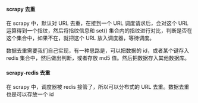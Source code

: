 #### scrapy 去重

在 scrapy 中，默认对 URL 去重，在接到一个 URL 调度请求后，会对这个 URL 运算得到一个指纹，然后将指纹信息和 set() 集合内的指纹进行对比，判断是否在这个集合中，如果不在，就把这个 URL 放入调度器，等待调度。

数据去重需要我们自己实现，有一种思路是，可以把数据的 id，或者某个键存入 redis 集合中，然后做出判断，或者存放 md5 值。然后把数据存入其他数据库。



#### scrapy-redis 去重

在 scrapy 中，调度器被 redis 接管了，所以可以分布式的 URL 去重。数据去重也是可以存放一个 id